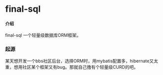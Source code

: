 # final-sql

#### 介绍

final-sql 一个轻量级数据库ORM框架。

### 起源
某天想开发一个bbs社区后台，选择ORM时，用mybatis配置多，hibernate又太重，想用社区某个框架又有bug。那就自己撸有个轻量级CURD的吧。

